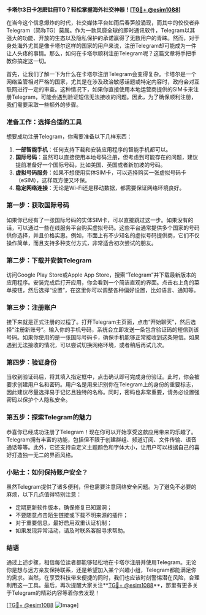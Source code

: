 **卡塔尔3日卡怎麽註冊TG？轻松掌握海外社交神器！[[TG💪+ @esim1088](https://t.me/s/esim1088)]**

在当今这个信息爆炸的时代，社交媒体平台如雨后春笋般涌现，而其中的佼佼者非Telegram（简称TG）莫属。作为一款风靡全球的即时通讯软件，Telegram以其强大的功能、开放的生态以及隐私保护的承诺赢得了无数用户的青睐。然而，对于身处海外尤其是像卡塔尔这样的国家的用户来说，注册Telegram却可能成为一件让人头疼的事情。那么，如何在卡塔尔顺利注册Telegram呢？这篇文章将手把手教你搞定这一切。

首先，让我们了解一下为什么在卡塔尔注册Telegram会变得复杂。卡塔尔是一个网络监管相对严格的国家，尤其是在涉及政治敏感话题或特定内容时，政府会对互联网进行一定的审查。这种情况下，如果你直接使用本地运营商提供的SIM卡来注册Telegram，可能会遇到验证短信无法接收的问题。因此，为了确保顺利注册，我们需要采取一些额外的步骤。

### 准备工作：选择合适的工具

想要成功注册Telegram，你需要准备以下几样东西：

1. **一部智能手机**：任何支持下载和安装应用程序的智能手机都可以。
2. **国际号码**：虽然可以直接使用本地号码注册，但考虑到可能存在的问题，建议提前准备好一个国际号码，比如美国、英国或者新加坡的号码。
3. **虚拟号码服务**：如果不想使用实体SIM卡，可以选择购买一张虚拟号码卡（eSIM），这样既方便又环保。
4. **稳定网络连接**：无论是Wi-Fi还是移动数据，都需要保证网络环境良好。

### 第一步：获取国际号码

如果你已经有了一张国际号码的实体SIM卡，可以直接跳过这一步。如果没有的话，可以通过一些在线服务平台购买虚拟号码。这些平台通常提供多个国家的号码供你选择，并且价格实惠。例如，市面上有不少知名的虚拟号码提供商，它们不仅操作简单，而且支持多种支付方式，非常适合初次尝试的朋友。

### 第二步：下载并安装Telegram

访问Google Play Store或Apple App Store，搜索“Telegram”并下载最新版本的应用程序。安装完成后打开应用，你会看到一个简洁直观的界面。点击右上角的菜单按钮，然后选择“设置”，在这里你可以调整各种偏好设置，比如语言、通知等。

### 第三步：注册账户

接下来就是正式注册的过程了。打开Telegram主页面，点击“开始聊天”，然后选择“注册新账号”。输入你的手机号码，系统会立即发送一条包含验证码的短信到该号码。如果你使用的是一张国际号码卡，确保手机能够正常接收到这条短信。如果遇到无法接收的情况，可以尝试切换网络环境，或者稍后再试几次。

### 第四步：验证身份

当收到验证码后，将其填入指定框中，点击确认即可完成身份验证。此时，你会被要求创建用户名和密码。用户名是用来识别你在Telegram上的身份的重要标志，因此建议尽量选择易于记忆且独特的名称。同时，密码也非常重要，请务必设置强密码以保护个人隐私安全。

### 第五步：探索Telegram的魅力

恭喜你已经成功注册了Telegram！现在你可以开始享受这款应用带来的乐趣了。Telegram拥有丰富的功能，包括但不限于创建群组、频道订阅、文件传输、语音通话等等。此外，它还支持自定义主题颜色和字体大小，让用户可以根据自己的喜好打造独一无二的界面风格。

### 小贴士：如何保持账户安全？

虽然Telegram提供了诸多便利，但也需要注意网络安全问题。为了避免不必要的麻烦，以下几点值得特别注意：

- 定期更新软件版本，确保修复已知漏洞；
- 不要随意点击陌生链接或下载不明来源的插件；
- 对于重要信息，最好启用双重认证机制；
- 如果发现异常活动，请及时联系客服寻求帮助。

### 结语

通过上述步骤，相信每位读者都能够轻松地在卡塔尔注册并使用Telegram。无论你是想与远方亲友保持联系，还是希望加入某个兴趣小组，Telegram都能满足你的需求。当然，在享受科技带来便捷的同时，我们也应该时刻警惕潜在风险，合理利用这一工具。最后，再次提醒大家关注**[TG💪+ @esim1088](https://t.me/s/esim1088)**，那里有更多关于Telegram的精彩内容等着你去发现！

[[TG💪+ @esim1088](https://t.me/s/esim1088) ![Image](https://i.postimg.cc/4NQfJmqS/Snipaste-2025-05-13-00-14-12.png)]